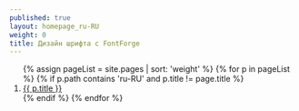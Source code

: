 ```yaml
---
published: true
layout: homepage_ru-RU
weight: 0
title: Дизайн шрифта с FontForge
---
```


<!--
<div style="background: white; width: 100%; text-align:center; padding:1em">
<img src="images/2013-02-18_love.png" width="400px" alt="Поддержать на Twitter">
</div>
-->

<ol class="rectangle-list">
  {% assign pageList = site.pages | sort: 'weight' %}
  {% for p in pageList %}
    {% if p.path contains 'ru-RU' and p.title != page.title %}
      <li>
        <a {% if p.url == page.url %}class="active"{% endif %} href="..{{ p.url }}">
          {{ p.title }}
        </a>
      </li>
    {% endif %}
  {% endfor %}
</ol>
